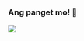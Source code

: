 ### Ang panget mo! 👋

![](https://media1.tenor.com/images/c0c2264911d8cd4a688acd0542240f95/tenor.gif?itemid=7603564)
